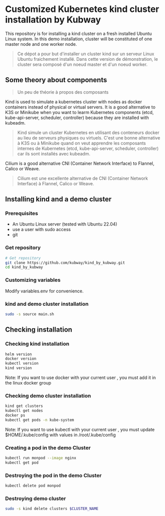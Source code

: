 # Customized Kubernetes kind cluster installation  by Kubway 
This repository is for installing a kind cluster on a fresh installed Ubuntu Linux system. In this demo installation, cluster will be constituted of one master node and one worker node.
> Ce dépot a pour but d'installer un cluster kind sur un serveur Linux Ubuntu fraichement installé. Dans cette version de démonstration, le cluster sera composé d'un noeud master et d'un noeud worker.


## Some theory about components
> Un peu de théorie à propos des composants

Kind is used to simulate a kubernetes cluster with nodes as docker containers instead of physical or virtual servers. It is a good alternative to K3S or Minikube when you want to learm Kubernetes components (etcd, kube-api-server, scheduler, controller) because they are installed with kubeadm.

> Kind simule un cluster Kubernetes en utilisant des conteneurs docker au lieu de serveurs physiques ou virtuels. C'est une bonne alternative à K3S ou à Minikube quand on veut apprendre les composants internes de Kubernetes (etcd, kube-api-server, scheduler, controller) car ils sont installés avec kubeadm.

Cilium is a good alternative CNI (Container Network Interface) to Flannel, Calico or Weave.
> Cilium est une excellente alternative de CNI (Container Network Interface) à Flannel, Calico or Weave.

## Installing  kind and a demo cluster
### Prerequisites
- An Ubuntu Linux server (tested with Ubuntu 22.04)
- use a user with sudo access
- git

### Get repository
```bash
# Get repository
git clone https://github.com/kubway/kind_by_kubway.git
cd kind_by_kubway
```
### Customizing variables
Modify variables.env for convenience.

### kind and demo cluster installation

```bash
sudo -s source main.sh
```

## Checking installation
### Checking kind installation
```bash
helm version
docker version
kubectl version
kind version
```
Note: If you want to use docker with your current user , you must add it in the linux docker group
### Checking demo cluster installation
```bash
kind get clusters
kubectl get nodes
docker ps
kubectl get pods -n kube-system 
```
Note: If you want to use kubectl with your current user , you must update $HOME/.kube/config with values in /root/.kube/config

### Creating a pod in the demo Cluster
```bash
kubectl run monpod --image nginx
kubectl get pod
```
### Destroying the pod in the demo Cluster
```bash
kubectl delete pod monpod
```

### Destroying demo cluster
```bash
sudo -s kind delete clusters $CLUSTER_NAME
```

